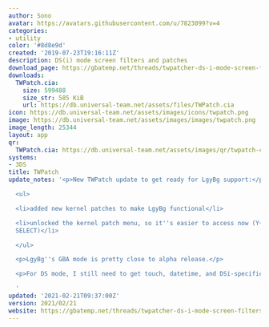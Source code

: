 ```yaml
---
author: Sono
avatar: https://avatars.githubusercontent.com/u/7823099?v=4
categories:
- utility
color: '#8d8e9d'
created: '2019-07-23T19:16:11Z'
description: DS(i) mode screen filters and patches
download_page: https://gbatemp.net/threads/twpatcher-ds-i-mode-screen-filters-and-patches.542694/
downloads:
  TWPatch.cia:
    size: 599488
    size_str: 585 KiB
    url: https://db.universal-team.net/assets/files/TWPatch.cia
icon: https://db.universal-team.net/assets/images/icons/twpatch.png
image: https://db.universal-team.net/assets/images/images/twpatch.png
image_length: 25344
layout: app
qr:
  TWPatch.cia: https://db.universal-team.net/assets/images/qr/twpatch-cia.png
systems:
- 3DS
title: TWPatch
update_notes: '<p>New TWPatch update to get ready for LgyBg support:</p>

  <ul>

  <li>added new kernel patches to make LgyBg functional</li>

  <li>unlocked the kernel patch menu, so it''s easier to access now (Y+B, X+A, START,
  SELECT)</li>

  </ul>

  <p>LgyBg''s GBA mode is pretty close to alpha release.</p>

  <p>For DS mode, I still need to get touch, datetime, and DSi-specific stuff working.</p>

  '
updated: '2021-02-21T09:37:00Z'
version: 2021/02/21
website: https://gbatemp.net/threads/twpatcher-ds-i-mode-screen-filters-and-patches.542694/
---
```

